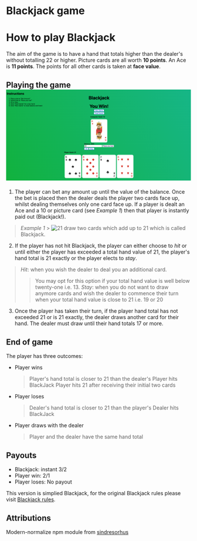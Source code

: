 # Blackjack game

# How to play Blackjack

The aim of the game is to have a hand that totals higher than the dealer's without totalling 22 or higher. Picture cards are all worth **10 points**. An Ace is **11 points**. The points for all other cards is taken at **face value**.

## Playing the game![alt text](image.png)

1. The player can bet any amount up until the value of the balance. Once the bet is placed then the dealer deals the player two cards face up, whilst dealing themselves only one card face up. If a player is dealt an Ace and a 10 or picture card (see _Example 1_) then that player is instantly paid out (Blackjack!).

> _Example 1_ > ![21](https://upload.wikimedia.org/wikipedia/commons/thumb/e/e4/BlackJack6.jpg/1200px-BlackJack6.jpg) draw two cards which add up to 21 which is called Blackjack.

2. If the player has not hit Blackjack, the player can either choose to _hit_ or until either the player has exceeded a total hand value of 21, the player's hand total is 21 exactly or the player elects to _stay_.

> _Hit_: when you wish the dealer to deal you an additional card.
>
> > You may opt for this option if your total hand value is well below twenty-one i.e. 13.
> > _Stay_: when you do not want to draw anymore cards and wish the dealer to commence their turn
> > when your total hand value is close to 21 i.e. 19 or 20

3. Once the player has taken their turn, if the player hand total has not exceeded 21 or is 21 exactly, the dealer draws another card for their hand. The dealer must draw until their hand totals 17 or more.

## End of game

The player has three outcomes:

- Player wins
  > Player's hand total is closer to 21 than the dealer's
  > Player hits BlackJack
  > Player hits 21 after receiving their initial two cards
- Player loses
  > Dealer's hand total is closer to 21 than the player's
  > Dealer hits BlackJack
- Player draws with the dealer
  > Player and the dealer have the same hand total

## Payouts

- Blackjack: instant 3/2
- Player win: 2/1
- Player loses: No payout

This version is simplied Blackjack, for the original Blackjack rules please visit [Blackjack rules][Blackjack].

[Blackjack]: https://www.hippodromecasino.com/hippodrome-casino/blackjack/#:~:text=The%20object%20is%20to%20have,are%20counted%20at%20face%20value.

## Attributions

Modern-normalize npm module from [sindresorhus][modern-normalize]

[modern-normalize]: https://github.com/sindresorhus/modern-normalize
